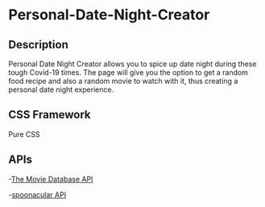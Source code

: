 # Personal-Date-Night-Creator

## Description

Personal Date Night Creator allows you to spice up date night during these tough Covid-19 times.
The page will give you the option to get a random food recipe and also a random movie to watch with it, thus 
creating a personal date night experience.

## CSS Framework

Pure CSS

## APIs

-[The Movie Database API](https://developers.themoviedb.org/3 "The Movie Database API")

-[spoonacular API](https://spoonacular.com/food-api "spoonacular")
